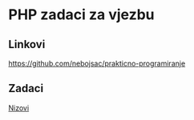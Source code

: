# PHP zadaci za vjezbu

## Linkovi

https://github.com/nebojsac/prakticno-programiranje

## Zadaci

[Nizovi](zadaci/array.md)



